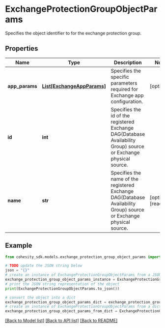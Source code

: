 # ExchangeProtectionGroupObjectParams

Specifies the object identifier to for the exchange protection group.

## Properties

Name | Type | Description | Notes
------------ | ------------- | ------------- | -------------
**app_params** | [**List[ExchangeAppParams]**](ExchangeAppParams.md) | Specifies the specific parameters required for Exchange app configuration. | [optional] 
**id** | **int** | Specifies the id of the registered Exchange DAG(Database Availability Group) source or Exchange physical source. | 
**name** | **str** | Specifies the name of the registered Exchange DAG(Database Availability Group) source or Exchange physical source. | [optional] [readonly] 

## Example

```python
from cohesity_sdk.models.exchange_protection_group_object_params import ExchangeProtectionGroupObjectParams

# TODO update the JSON string below
json = "{}"
# create an instance of ExchangeProtectionGroupObjectParams from a JSON string
exchange_protection_group_object_params_instance = ExchangeProtectionGroupObjectParams.from_json(json)
# print the JSON string representation of the object
print(ExchangeProtectionGroupObjectParams.to_json())

# convert the object into a dict
exchange_protection_group_object_params_dict = exchange_protection_group_object_params_instance.to_dict()
# create an instance of ExchangeProtectionGroupObjectParams from a dict
exchange_protection_group_object_params_from_dict = ExchangeProtectionGroupObjectParams.from_dict(exchange_protection_group_object_params_dict)
```
[[Back to Model list]](../README.md#documentation-for-models) [[Back to API list]](../README.md#documentation-for-api-endpoints) [[Back to README]](../README.md)


